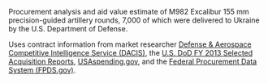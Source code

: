 Procurement analysis and aid value estimate of M982 Excalibur 155 mm precision-guided artillery rounds, 7,000 of which were delivered to Ukraine by the U.S. Department of Defense.

Uses contract information from market researcher [Defense & Aerospace Competitive Intelligence Service (DACIS)](https://web.archive.org/web/20210718162438/https://www.dacis.com/budget/budget_pdf/FY20/PROC/A/6600E80100_16.pdf), the [U.S. DoD FY 2013 Selected Acquisition Reports](https://www.esd.whs.mil/Portals/54/Documents/FOID/Reading%20Room/Selected_Acquisition_Reports/FY_2013_SARS/14-F-0402_DOC_25_ExcaliburDecember2013SAR.PDF), [USAspending.gov](https://www.usaspending.gov/search/?hash=ee660cb52cb6c7b823ccb7228b73600d), and the [Federal Procurement Data System (FPDS.gov)](https://www.fpds.gov/ezsearch/fpdsportal?q=excalibur+DEPARTMENT_FULL_NAME%3A%22DEPT+OF+DEFENSE%22+Raytheon+CONTRACTING_AGENCY_NAME%3A%22DEPT+OF+THE+ARMY%22&s=FPDS.GOV&templateName=1.5.3&indexName=awardfull&x=22&y=11&sortBy=OBLIGATED_AMOUNT&desc=Y).
